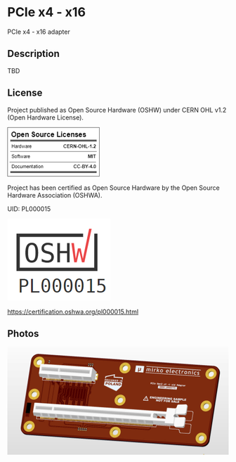 
# PCIe x4 - x16
PCIe x4 - x16 adapter

## Description

TBD

## License

Project published as Open Source Hardware (OSHW) under CERN OHL v1.2 (Open Hardware License).

![Screenshot](oshw_facts.png)

Project has been certified as Open Source Hardware by the Open Source Hardware Association (OSHWA).

UID: PL000015

![Screenshot](OSHW_PL000015.png)

https://certification.oshwa.org/pl000015.html

## Photos
![Screenshot](pictures/PCIe_X4_X16_ADP_1.png)
